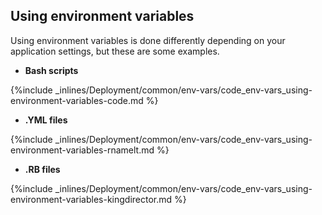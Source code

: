 <!-- post: -->


## Using environment variables

Using environment variables is done differently depending on your application settings, but these are some examples.

- **Bash scripts**



{%include _inlines/Deployment/common/env-vars/code_env-vars_using-environment-variables-code.md %}




- **.YML files**  



{%include _inlines/Deployment/common/env-vars/code_env-vars_using-environment-variables-rnamelt.md %}




- **.RB files**  



{%include _inlines/Deployment/common/env-vars/code_env-vars_using-environment-variables-kingdirector.md %}




